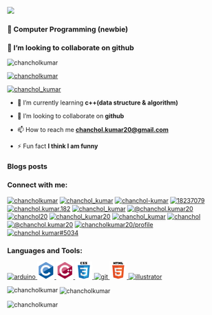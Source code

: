 ![](https://document-export.canva.com/ohsKE/DAE5YaohsKE/32/thumbnail/0001.png?X-Amz-Algorithm=AWS4-HMAC-SHA256&X-Amz-Credential=AKIAQYCGKMUHWDTJW6UD%2F20220225%2Fus-east-1%2Fs3%2Faws4_request&X-Amz-Date=20220225T130817Z&X-Amz-Expires=20033&X-Amz-Signature=459a0d171cd3d1c7cc3adde45a857fe9e34d9130701b74c020cc02c1470fb9b0&X-Amz-SignedHeaders=host&response-expires=Fri%2C%2025%20Feb%202022%2018%3A42%3A10%20GMT)
### 👯 Computer Programming (newbie)
### 👯 I’m looking to collaborate on github 


<p align="left"> <img src="https://komarev.com/ghpvc/?username=chancholkumar&label=Profile%20views&color=0e75b6&style=flat" alt="chancholkumar" /> </p>

<p align="left"> <a href="https://github.com/ryo-ma/github-profile-trophy"><img src="https://github-profile-trophy.vercel.app/?username=chancholkumar" alt="chancholkumar" /></a> </p>

<p align="left"> <a href="https://twitter.com/chanchol_kumar" target="blank"><img src="https://img.shields.io/twitter/follow/chanchol_kumar?logo=twitter&style=for-the-badge" alt="chanchol_kumar" /></a> </p>

- 🌱 I’m currently learning **c++(data structure & algorithm)**

- 👯 I’m looking to collaborate on **github**

- 📫 How to reach me **chanchol.kumar20@gmail.com**

- ⚡ Fun fact **I think I am funny**

### Blogs posts
<!-- BLOG-POST-LIST:START -->
<!-- BLOG-POST-LIST:END -->

<h3 align="left">Connect with me:</h3>
<p align="left">
<a href="https://dev.to/chancholkumar" target="blank"><img align="center" src="https://raw.githubusercontent.com/rahuldkjain/github-profile-readme-generator/master/src/images/icons/Social/devto.svg" alt="chancholkumar" height="30" width="40" /></a>
<a href="https://twitter.com/chanchol_kumar" target="blank"><img align="center" src="https://raw.githubusercontent.com/rahuldkjain/github-profile-readme-generator/master/src/images/icons/Social/twitter.svg" alt="chanchol_kumar" height="30" width="40" /></a>
<a href="https://linkedin.com/in/chanchol-kumar" target="blank"><img align="center" src="https://raw.githubusercontent.com/rahuldkjain/github-profile-readme-generator/master/src/images/icons/Social/linked-in-alt.svg" alt="chanchol-kumar" height="30" width="40" /></a>
<a href="https://stackoverflow.com/users/18237079" target="blank"><img align="center" src="https://raw.githubusercontent.com/rahuldkjain/github-profile-readme-generator/master/src/images/icons/Social/stack-overflow.svg" alt="18237079" height="30" width="40" /></a>
<a href="https://fb.com/chanchol.kumar.182" target="blank"><img align="center" src="https://raw.githubusercontent.com/rahuldkjain/github-profile-readme-generator/master/src/images/icons/Social/facebook.svg" alt="chanchol.kumar.182" height="30" width="40" /></a>
<a href="https://instagram.com/chanchol_kumar" target="blank"><img align="center" src="https://raw.githubusercontent.com/rahuldkjain/github-profile-readme-generator/master/src/images/icons/Social/instagram.svg" alt="chanchol_kumar" height="30" width="40" /></a>
<a href="https://medium.com/@chanchol.kumar20" target="blank"><img align="center" src="https://raw.githubusercontent.com/rahuldkjain/github-profile-readme-generator/master/src/images/icons/Social/medium.svg" alt="@chanchol.kumar20" height="30" width="40" /></a>
<a href="https://www.codechef.com/users/chanchol20" target="blank"><img align="center" src="https://cdn.jsdelivr.net/npm/simple-icons@3.1.0/icons/codechef.svg" alt="chanchol20" height="30" width="40" /></a>
<a href="https://www.hackerrank.com/chanchol_kumar20" target="blank"><img align="center" src="https://raw.githubusercontent.com/rahuldkjain/github-profile-readme-generator/master/src/images/icons/Social/hackerrank.svg" alt="chanchol_kumar20" height="30" width="40" /></a>
<a href="https://codeforces.com/profile/chanchol_kumar" target="blank"><img align="center" src="https://raw.githubusercontent.com/rahuldkjain/github-profile-readme-generator/master/src/images/icons/Social/codeforces.svg" alt="chanchol_kumar" height="30" width="40" /></a>
<a href="https://www.leetcode.com/chanchol" target="blank"><img align="center" src="https://raw.githubusercontent.com/rahuldkjain/github-profile-readme-generator/master/src/images/icons/Social/leet-code.svg" alt="chanchol" height="30" width="40" /></a>
<a href="https://www.hackerearth.com/@chanchol.kumar20" target="blank"><img align="center" src="https://raw.githubusercontent.com/rahuldkjain/github-profile-readme-generator/master/src/images/icons/Social/hackerearth.svg" alt="@chanchol.kumar20" height="30" width="40" /></a>
<a href="https://auth.geeksforgeeks.org/user/chancholkumar20/profile" target="blank"><img align="center" src="https://raw.githubusercontent.com/rahuldkjain/github-profile-readme-generator/master/src/images/icons/Social/geeks-for-geeks.svg" alt="chancholkumar20/profile" height="30" width="40" /></a>
<a href="https://discord.gg/chanchol kumar#5034" target="blank"><img align="center" src="https://raw.githubusercontent.com/rahuldkjain/github-profile-readme-generator/master/src/images/icons/Social/discord.svg" alt="chanchol kumar#5034" height="30" width="40" /></a>
</p>

<h3 align="left">Languages and Tools:</h3>
<p align="left"> <a href="https://www.arduino.cc/" target="_blank" rel="noreferrer"> <img src="https://cdn.worldvectorlogo.com/logos/arduino-1.svg" alt="arduino" width="40" height="40"/> </a> <a href="https://www.cprogramming.com/" target="_blank" rel="noreferrer"> <img src="https://raw.githubusercontent.com/devicons/devicon/master/icons/c/c-original.svg" alt="c" width="40" height="40"/> </a> <a href="https://www.w3schools.com/cpp/" target="_blank" rel="noreferrer"> <img src="https://raw.githubusercontent.com/devicons/devicon/master/icons/cplusplus/cplusplus-original.svg" alt="cplusplus" width="40" height="40"/> </a> <a href="https://www.w3schools.com/css/" target="_blank" rel="noreferrer"> <img src="https://raw.githubusercontent.com/devicons/devicon/master/icons/css3/css3-original-wordmark.svg" alt="css3" width="40" height="40"/> </a> <a href="https://git-scm.com/" target="_blank" rel="noreferrer"> <img src="https://www.vectorlogo.zone/logos/git-scm/git-scm-icon.svg" alt="git" width="40" height="40"/> </a> <a href="https://www.w3.org/html/" target="_blank" rel="noreferrer"> <img src="https://raw.githubusercontent.com/devicons/devicon/master/icons/html5/html5-original-wordmark.svg" alt="html5" width="40" height="40"/> </a> <a href="https://www.adobe.com/in/products/illustrator.html" target="_blank" rel="noreferrer"> <img src="https://www.vectorlogo.zone/logos/adobe_illustrator/adobe_illustrator-icon.svg" alt="illustrator" width="40" height="40"/> </a> </p>

<p><img align="left" src="https://github-readme-stats.vercel.app/api/top-langs?username=chancholkumar&show_icons=true&locale=en&layout=compact" alt="chancholkumar" /></p>

<p>&nbsp;<img align="center" src="https://github-readme-stats.vercel.app/api?username=chancholkumar&show_icons=true&locale=en" alt="chancholkumar" /></p>

<p><img align="center" src="https://github-readme-streak-stats.herokuapp.com/?user=chancholkumar&" alt="chancholkumar" /></p>
